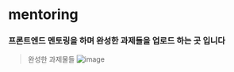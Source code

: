 # mentoring

### 프론트엔드 멘토링을 하며 완성한 과제들을 업로드 하는 곳 입니다

> 완성한 과제물들
> ![image](https://github.com/map12345678/mentoring/assets/158432938/c43c4462-603b-4843-833a-4cdac6002ab2)
